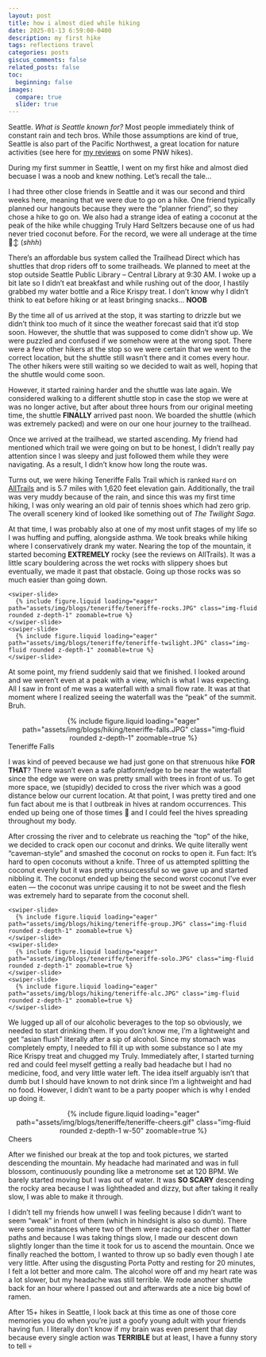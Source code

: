 ```yaml
---
layout: post
title: how i almost died while hiking
date: 2025-01-13 6:59:00-0400
description: my first hike
tags: reflections travel
categories: posts
giscus_comments: false
related_posts: false
toc:
  beginning: false
images:
  compare: true
  slider: true
---
```


Seattle. _What is Seattle known for?_ Most people immediately think of constant rain and tech bros. While those assumptions are kind of true, Seattle is also part of the Pacific Northwest, a great location for nature activities (see here for [my reviews](https://christyquang.github.io/blog/2024/guide-to-PNW-hikes/) on some PNW hikes).

During my first summer in Seattle, I went on my first hike and almost died becuase I was a noob and knew nothing. Let’s recall the tale…

I had three other close friends in Seattle and it was our second and third weeks here, meaning that we were due to go on a hike. One friend typically planned our hangouts because they were the “planner friend”, so they chose a hike to go on. We also had a strange idea of eating a coconut at the peak of the hike while chugging Truly Hard Seltzers because one of us had never tried coconut before. For the record, we were all underage at the time 🙂‍↕️ (_shhh_)

There’s an affordable bus system called the Trailhead Direct which has shuttles that drop riders off to some trailheads. We planned to meet at the stop outside Seattle Public Library – Central Library at 9:30 AM. I woke up a bit late so I didn’t eat breakfast and while rushing out of the door, I hastily grabbed my water bottle and a Rice Krispy treat. I don’t know why I didn’t think to eat before hiking or at least bringing snacks… **NOOB**

By the time all of us arrived at the stop, it was starting to drizzle but we didn’t think too much of it since the weather forecast said that it’d stop soon. However, the shuttle that was supposed to come didn’t show up. We were puzzled and confused if we somehow were at the wrong spot. There were a few other hikers at the stop so we were certain that we went to the correct location, but the shuttle still wasn’t there and it comes every hour. The other hikers were still waiting so we decided to wait as well, hoping that the shuttle would come soon.

However, it started raining harder and the shuttle was late again. We considered walking to a different shuttle stop in case the stop we were at was no longer active, but after about three hours from our original meeting time, the shuttle **FINALLY** arrived past noon. We boarded the shuttle (which was extremely packed) and were on our one hour journey to the trailhead.

Once we arrived at the trailhead, we started ascending. My friend had mentioned which trail we were going on but to be honest, I didn’t really pay attention since I was sleepy and just followed them while they were navigating. As a result, I didn’t know how long the route was.

Turns out, we were hiking Teneriffe Falls Trail which is ranked `Hard` on [AllTrails](https://www.alltrails.com/trail/us/washington/teneriffe-falls) and is 5.7 miles with 1,620 feet elevation gain. Additionally, the trail was very muddy because of the rain, and since this was my first time hiking, I was only wearing an old pair of tennis shoes which had zero grip. The overall scenery kind of looked like something out of _The Twilight Saga_.

At that time, I was probably also at one of my most unfit stages of my life so I was huffing and puffing, alongside asthma. We took breaks while hiking where I conservatively drank my water. Nearing the top of the mountain, it started becoming **EXTREMELY** rocky (see the reviews on AllTrails). It was a little scary bouldering across the wet rocks with slippery shoes but eventually, we made it past that obstacle. Going up those rocks was so much easier than going down.

<div class="d-flex justify-content-center">
  <swiper-container 
    keyboard="true" 
    navigation="true" 
    pagination="true" 
    pagination-clickable="true" 
    pagination-dynamic-bullets="true" 
    rewind="true"
    style="max-width: 450px;">
    
    <swiper-slide>
      {% include figure.liquid loading="eager" path="assets/img/blogs/teneriffe/teneriffe-rocks.JPG" class="img-fluid rounded z-depth-1" zoomable=true %}
    </swiper-slide>
    <swiper-slide>
      {% include figure.liquid loading="eager" path="assets/img/blogs/teneriffe/teneriffe-twilight.JPG" class="img-fluid rounded z-depth-1" zoomable=true %}
    </swiper-slide>
  </swiper-container>
</div>

At some point, my friend suddenly said that we finished. I looked around and we weren’t even at a peak with a view, which is what I was expecting. All I saw in front of me was a waterfall with a small flow rate. It was at that moment where I realized seeing the waterfall was the “peak” of the summit. Bruh.

<div class="row mt-3">
    <div class="col-sm mt-3 mt-md-0">
        <div style="max-width: 450px; margin: auto; text-align: center;">
            {% include figure.liquid loading="eager" path="assets/img/blogs/hiking/teneriffe-falls.JPG" class="img-fluid rounded z-depth-1" zoomable=true %}
        </div>
    </div>
</div>
<div class="caption">
    Teneriffe Falls
</div>

I was kind of peeved because we had just gone on that strenuous hike **FOR THAT**? There wasn’t even a safe platform/edge to be near the waterfall since the edge we were on was pretty small with trees in front of us. To get more space, we (stupidly) decided to cross the river which was a good distance below our current location. At that point, I was pretty tired and one fun fact about me is that I outbreak in hives at random occurrences. This ended up being one of those times 🤡 and I could feel the hives spreading throughout my body.

After crossing the river and to celebrate us reaching the “top” of the hike, we decided to crack open our coconut and drinks. We quite literally went “caveman-style” and smashed the coconut on rocks to open it. Fun fact: It’s hard to open coconuts without a knife. Three of us attempted splitting the coconut evenly but it was pretty unsuccessful so we gave up and started nibbling it. The coconut ended up being the second worst coconut I’ve ever eaten — the coconut was unripe causing it to not be sweet and the flesh was extremely hard to separate from the coconut shell.

<div class="d-flex justify-content-center">
  <swiper-container 
    keyboard="true" 
    navigation="true" 
    pagination="true" 
    pagination-clickable="true" 
    pagination-dynamic-bullets="true" 
    rewind="true"
    style="max-width: 450px;">
    
    <swiper-slide>
      {% include figure.liquid loading="eager" path="assets/img/blogs/hiking/teneriffe-group.JPG" class="img-fluid rounded z-depth-1" zoomable=true %}
    </swiper-slide>
    <swiper-slide>
      {% include figure.liquid loading="eager" path="assets/img/blogs/teneriffe/teneriffe-solo.JPG" class="img-fluid rounded z-depth-1" zoomable=true %}
    </swiper-slide>
    <swiper-slide>
      {% include figure.liquid loading="eager" path="assets/img/blogs/hiking/teneriffe-alc.JPG" class="img-fluid rounded z-depth-1" zoomable=true %}
    </swiper-slide>
  </swiper-container>
</div>

We lugged up all of our alcoholic beverages to the top so obviously, we needed to start drinking them. If you don’t know me, I’m a lightweight and get “asian flush” literally after a sip of alcohol. Since my stomach was completely empty, I needed to fill it up with some substance so I ate my Rice Krispy treat and chugged my Truly. Immediately after, I started turning red and could feel myself getting a really bad headache but I had no medicine, food, and very little water left. The idea itself arguably isn’t that dumb but I should have known to not drink since I’m a lightweight and had no food. However, I didn’t want to be a party pooper which is why I ended up doing it.

<div class="row mt-3">
    <div class="col-sm mt-3 mt-md-0">
        <div style="margin: auto; text-align: center;">
            {% include figure.liquid loading="eager" path="assets/img/blogs/teneriffe/teneriffe-cheers.gif" class="img-fluid rounded z-depth-1 w-50" zoomable=true %}
        </div>
    </div>
</div>
<div class="caption">
    Cheers
</div>

After we finished our break at the top and took pictures, we started descending the mountain. My headache had marinated and was in full blossom, continuously pounding like a metronome set at 120 BPM. We barely started moving but I was out of water. It was **SO SCARY** descending the rocky area because I was lightheaded and dizzy, but after taking it really slow, I was able to make it through.

I didn’t tell my friends how unwell I was feeling because I didn’t want to seem “weak” in front of them (which in hindsight is also so dumb). There were some instances where two of them were racing each other on flatter paths and because I was taking things slow, I made our descent down slightly longer than the time it took for us to ascend the mountain. Once we finally reached the bottom, I wanted to throw up so badly even though I ate very little. After using the disgusting Porta Potty and resting for 20 minutes, I felt a lot better and more calm. The alcohol wore off and my heart rate was a lot slower, but my headache was still terrible. We rode another shuttle back for an hour where I passed out and afterwards ate a nice big bowl of ramen.

After 15+ hikes in Seattle, I look back at this time as one of those core memories you do when you’re just a goofy young adult with your friends having fun. I literally don’t know if my brain was even present that day because every single action was **TERRIBLE** but at least, I have a funny story to tell 💀
